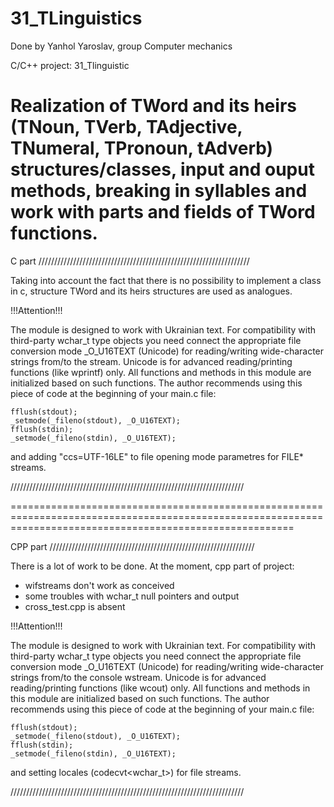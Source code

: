 # 31_TLinguistics

Done by Yanhol Yaroslav, group Computer mechanics

С/C++ project: 31_Tlinguistic

Realization of TWord and its heirs (TNoun, TVerb, TAdjective, TNumeral, TPronoun, tAdverb) structures/classes,
	    input and ouput methods, breaking in syllables and work with parts and fields of TWord functions.
=============================================================================================================================================================



C part ///////////////////////////////////////////////////////////////////

Taking into account the fact that there is no possibility to implement a class in c,
structure TWord and its heirs structures are used as analogues.


!!!Attention!!!

The module is designed to work with Ukrainian text.
For compatibility with third-party wchar_t type objects you need connect the appropriate file conversion mode _O_U16TEXT (Unicode) for reading/writing wide-character strings from/to the stream.
Unicode is for advanced reading/printing functions (like wprintf) only. All functions and methods in this module are initialized based on such functions.
The author recommends using this piece of code at the beginning of your main.c file:

	fflush(stdout);
	_setmode(_fileno(stdout), _O_U16TEXT);
	fflush(stdin);
	_setmode(_fileno(stdin), _O_U16TEXT);

and adding "ccs=UTF-16LE" to file opening mode parametres for FILE* streams.

//////////////////////////////////////////////////////////////////////////



=============================================================================================================================================================



CPP part /////////////////////////////////////////////////////////////////

There is a lot of work to be done. At the moment, cpp part of project:

* wifstreams don't work as conceived
* some troubles with wchar_t null pointers and output
* cross_test.cpp is absent


!!!Attention!!!

The module is designed to work with Ukrainian text.
For compatibility with third-party wchar_t type objects you need connect the appropriate file conversion mode _O_U16TEXT (Unicode) for reading/writing wide-character strings from/to the console wstream.
Unicode is for advanced reading/printing functions (like wcout) only. All functions and methods in this module are initialized based on such functions.
The author recommends using this piece of code at the beginning of your main.c file:

	fflush(stdout);
	_setmode(_fileno(stdout), _O_U16TEXT);
	fflush(stdin);
	_setmode(_fileno(stdin), _O_U16TEXT);
	
and setting locales (codecvt<wchar_t>) for file streams.

//////////////////////////////////////////////////////////////////////////
